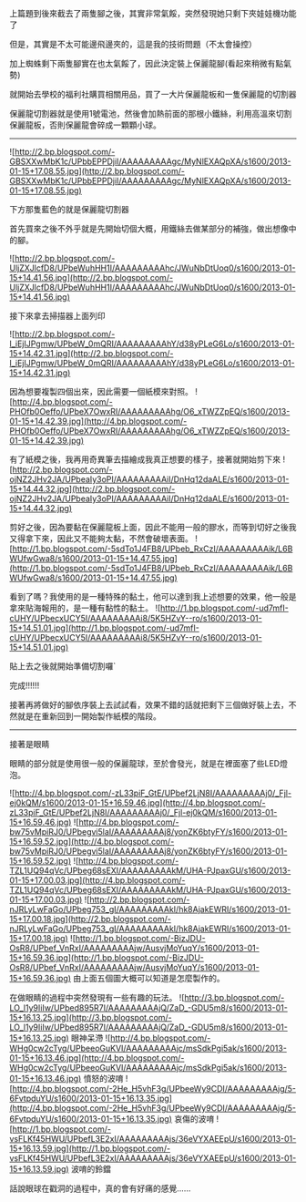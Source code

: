 上篇題到後來截去了兩隻腳之後，其實非常氣餒，突然發現她只剩下夾娃娃機功能了

但是，其實是不太可能邊飛邊夾的，這是我的技術問題（不太會操控）

加上蜘蛛剩下兩隻腳實在也太氣餒了，因此決定裝上保麗龍腳(看起來稍微有點氣勢)

就開始去學校的福利社購買相關用品，買了一大片保麗龍板和一隻保麗龍的切割器

保麗龍切割器就是使用1號電池，然後會加熱前面的那根小鐵絲，利用高溫來切割保麗龍板，否則保麗龍會碎成一顆顆小球。


---


![http://2.bp.blogspot.com/-GBSXXwMbK1c/UPbbEPPDjiI/AAAAAAAAAgc/MyNlEXAQpXA/s1600/2013-01-15+17.08.55.jpg](http://2.bp.blogspot.com/-GBSXXwMbK1c/UPbbEPPDjiI/AAAAAAAAAgc/MyNlEXAQpXA/s1600/2013-01-15+17.08.55.jpg)

下方那隻藍色的就是保麗龍切割器

首先買來之後不外乎就是先開始切個大概，用鐵絲去做某部分的補強，做出想像中的腳。

![http://2.bp.blogspot.com/-UljZXJlcfD8/UPbeWuhHH1I/AAAAAAAAAhc/JWuNbDtUoq0/s1600/2013-01-15+14.41.56.jpg](http://2.bp.blogspot.com/-UljZXJlcfD8/UPbeWuhHH1I/AAAAAAAAAhc/JWuNbDtUoq0/s1600/2013-01-15+14.41.56.jpg)

接下來拿去掃描器上面列印

![http://2.bp.blogspot.com/-l_iEjIJPgmw/UPbeW_0mQRI/AAAAAAAAAhY/d38yPLeG6Lo/s1600/2013-01-15+14.42.31.jpg](http://2.bp.blogspot.com/-l_iEjIJPgmw/UPbeW_0mQRI/AAAAAAAAAhY/d38yPLeG6Lo/s1600/2013-01-15+14.42.31.jpg)

因為想要複製四個出來，因此需要一個紙模來對照。
![http://4.bp.blogspot.com/-PHOfb0Oeffo/UPbeX7OwxRI/AAAAAAAAAhg/O6_xTWZZpEQ/s1600/2013-01-15+14.42.39.jpg](http://4.bp.blogspot.com/-PHOfb0Oeffo/UPbeX7OwxRI/AAAAAAAAAhg/O6_xTWZZpEQ/s1600/2013-01-15+14.42.39.jpg)

有了紙模之後，我再用奇異筆去描繪成我真正想要的樣子，接著就開始剪下來
![http://2.bp.blogspot.com/-ojNZ2JHv2JA/UPbeaIy3oPI/AAAAAAAAAiI/DnHq12daALE/s1600/2013-01-15+14.44.32.jpg](http://2.bp.blogspot.com/-ojNZ2JHv2JA/UPbeaIy3oPI/AAAAAAAAAiI/DnHq12daALE/s1600/2013-01-15+14.44.32.jpg)

剪好之後，因為要黏在保麗龍板上面，因此不能用一般的膠水，而等到切好之後我又得拿下來，因此又不能夠太黏，不然會破壞表面。
![http://1.bp.blogspot.com/-5sdTo1J4FB8/UPbeb_RxCzI/AAAAAAAAAik/L6BWUfwGwa8/s1600/2013-01-15+14.47.55.jpg](http://1.bp.blogspot.com/-5sdTo1J4FB8/UPbeb_RxCzI/AAAAAAAAAik/L6BWUfwGwa8/s1600/2013-01-15+14.47.55.jpg)

看到了嗎？我使用的是一種特殊的黏土，他可以達到我上述想要的效果，他一般是拿來貼海報用的，是一種有黏性的黏土。
![http://1.bp.blogspot.com/-ud7mfI-cUHY/UPbecxUCY5I/AAAAAAAAAi8/5K5HZvY--ro/s1600/2013-01-15+14.51.01.jpg](http://1.bp.blogspot.com/-ud7mfI-cUHY/UPbecxUCY5I/AAAAAAAAAi8/5K5HZvY--ro/s1600/2013-01-15+14.51.01.jpg)

貼上去之後就開始準備切割囉`


完成!!!!!!

接著再將做好的腳依序裝上去試試看，效果不錯的話就把剩下三個做好裝上去，不然就是在重新回到一開始製作紙模的階段。



---

接著是眼睛

眼睛的部分就是使用很一般的保麗龍球，至於會發光，就是在裡面塞了些LED燈泡。

![http://4.bp.blogspot.com/-zL33piF_GtE/UPbef2LjN8I/AAAAAAAAAj0/_Fjl-ej0kQM/s1600/2013-01-15+16.59.46.jpg](http://4.bp.blogspot.com/-zL33piF_GtE/UPbef2LjN8I/AAAAAAAAAj0/_Fjl-ej0kQM/s1600/2013-01-15+16.59.46.jpg)
![http://4.bp.blogspot.com/-bw75vMpiRJ0/UPbegvi5laI/AAAAAAAAAj8/yonZK6btyFY/s1600/2013-01-15+16.59.52.jpg](http://4.bp.blogspot.com/-bw75vMpiRJ0/UPbegvi5laI/AAAAAAAAAj8/yonZK6btyFY/s1600/2013-01-15+16.59.52.jpg)
![http://4.bp.blogspot.com/-TZL1UQ94qVc/UPbeg68sEXI/AAAAAAAAAkM/UHA-PJpaxGU/s1600/2013-01-15+17.00.03.jpg](http://4.bp.blogspot.com/-TZL1UQ94qVc/UPbeg68sEXI/AAAAAAAAAkM/UHA-PJpaxGU/s1600/2013-01-15+17.00.03.jpg)
![http://2.bp.blogspot.com/-nJRLyLwFaGo/UPbeg753_gI/AAAAAAAAAkI/hk8AjakEWRI/s1600/2013-01-15+17.00.18.jpg](http://2.bp.blogspot.com/-nJRLyLwFaGo/UPbeg753_gI/AAAAAAAAAkI/hk8AjakEWRI/s1600/2013-01-15+17.00.18.jpg)
![http://1.bp.blogspot.com/-BizJDU-OsR8/UPbef_VnRxI/AAAAAAAAAjw/AusvjMoYuqY/s1600/2013-01-15+16.59.36.jpg](http://1.bp.blogspot.com/-BizJDU-OsR8/UPbef_VnRxI/AAAAAAAAAjw/AusvjMoYuqY/s1600/2013-01-15+16.59.36.jpg)
由上面五個圖大概可以知道是怎麼製作的。


在做眼睛的過程中突然發現有一些有趣的玩法。
![http://3.bp.blogspot.com/-LO_l1y9IiIw/UPbed895R7I/AAAAAAAAAjQ/ZaD_-GDU5m8/s1600/2013-01-15+16.13.25.jpg](http://3.bp.blogspot.com/-LO_l1y9IiIw/UPbed895R7I/AAAAAAAAAjQ/ZaD_-GDU5m8/s1600/2013-01-15+16.13.25.jpg)
眼神呆滯
![http://4.bp.blogspot.com/-WHg0cw2cTyg/UPbeeoGuKVI/AAAAAAAAAjc/msSdkPgi5ak/s1600/2013-01-15+16.13.46.jpg](http://4.bp.blogspot.com/-WHg0cw2cTyg/UPbeeoGuKVI/AAAAAAAAAjc/msSdkPgi5ak/s1600/2013-01-15+16.13.46.jpg)
憤怒的波唷
![http://4.bp.blogspot.com/-2He_H5vhF3g/UPbeeWy9CDI/AAAAAAAAAjg/5-6FvtpduYU/s1600/2013-01-15+16.13.35.jpg](http://4.bp.blogspot.com/-2He_H5vhF3g/UPbeeWy9CDI/AAAAAAAAAjg/5-6FvtpduYU/s1600/2013-01-15+16.13.35.jpg)
哀傷的波唷
![http://1.bp.blogspot.com/-vsFLKf45HWU/UPbefL3E2xI/AAAAAAAAAjs/36eVYXAEEpU/s1600/2013-01-15+16.13.59.jpg](http://1.bp.blogspot.com/-vsFLKf45HWU/UPbefL3E2xI/AAAAAAAAAjs/36eVYXAEEpU/s1600/2013-01-15+16.13.59.jpg)
波唷的鈴鐺

話說眼球在戳洞的過程中，真的會有好痛的感覺......